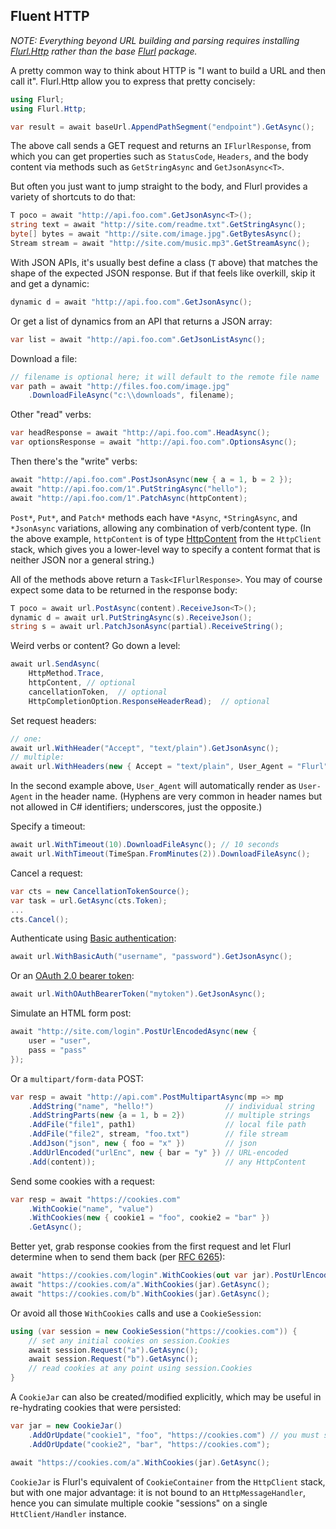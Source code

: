 ## Fluent HTTP

*NOTE: Everything beyond URL building and parsing requires installing [Flurl.Http](https://www.nuget.org/packages/Flurl.Http/) rather than the base [Flurl](https://www.nuget.org/packages/Flurl/) package.*

A pretty common way to think about HTTP is "I want to build a URL and then call it". Flurl.Http allow you to express that pretty concisely:

```c#
using Flurl;
using Flurl.Http;

var result = await baseUrl.AppendPathSegment("endpoint").GetAsync();
```

The above call sends a GET request and returns an `IFlurlResponse`, from which you can get properties such as `StatusCode`, `Headers`, and the body content via methods such as `GetStringAsync` and `GetJsonAsync<T>`.

But often you just want to jump straight to the body, and Flurl provides a variety of shortcuts to do that:

```c#
T poco = await "http://api.foo.com".GetJsonAsync<T>();
string text = await "http://site.com/readme.txt".GetStringAsync();
byte[] bytes = await "http://site.com/image.jpg".GetBytesAsync();
Stream stream = await "http://site.com/music.mp3".GetStreamAsync();
```

With JSON APIs, it's usually best define a class (`T` above) that matches the shape of the expected JSON response. But if that feels like overkill, skip it and get a dynamic:

```c#
dynamic d = await "http://api.foo.com".GetJsonAsync();
```

Or get a list of dynamics from an API that returns a JSON array:

```c#
var list = await "http://api.foo.com".GetJsonListAsync();
```

Download a file:

```c#
// filename is optional here; it will default to the remote file name
var path = await "http://files.foo.com/image.jpg"
    .DownloadFileAsync("c:\\downloads", filename);
```

Other "read" verbs:

```c#
var headResponse = await "http://api.foo.com".HeadAsync();
var optionsResponse = await "http://api.foo.com".OptionsAsync();
```

Then there's the "write" verbs:

```c#
await "http://api.foo.com".PostJsonAsync(new { a = 1, b = 2 });
await "http://api.foo.com/1".PutStringAsync("hello");
await "http://api.foo.com/1".PatchAsync(httpContent);
```

`Post*`, `Put*`, and `Patch*` methods each have `*Async`, `*StringAsync`, and `*JsonAsync` variations, allowing any combination of verb/content type. (In the above example, `httpContent` is of type [HttpContent](https://docs.microsoft.com/en-us/dotnet/api/system.net.http.httpcontent) from the `HttpClient` stack, which gives you a lower-level way to specify a content format that is neither JSON nor a general string.)

All of the methods above return a `Task<IFlurlResponse>`. You may of course expect some data to be returned in the response body:

```c#
T poco = await url.PostAsync(content).ReceiveJson<T>();
dynamic d = await url.PutStringAsync(s).ReceiveJson();
string s = await url.PatchJsonAsync(partial).ReceiveString();
```

Weird verbs or content? Go down a level:

```c#
await url.SendAsync(
    HttpMethod.Trace,
    httpContent, // optional
    cancellationToken,  // optional
    HttpCompletionOption.ResponseHeaderRead);  // optional
```

Set request headers:

```c#
// one:
await url.WithHeader("Accept", "text/plain").GetJsonAsync();
// multiple:
await url.WithHeaders(new { Accept = "text/plain", User_Agent = "Flurl" }).GetJsonAsync();
```

In the second example above, `User_Agent` will automatically render as `User-Agent` in the header name. (Hyphens are very common in header names but not allowed in C# identifiers; underscores, just the opposite.)

Specify a timeout:

```c#
await url.WithTimeout(10).DownloadFileAsync(); // 10 seconds
await url.WithTimeout(TimeSpan.FromMinutes(2)).DownloadFileAsync();
```

Cancel a request:
```c#
var cts = new CancellationTokenSource();
var task = url.GetAsync(cts.Token);
...
cts.Cancel();
```

Authenticate using [Basic authentication](https://en.wikipedia.org/wiki/Basic_access_authentication):

```c#
await url.WithBasicAuth("username", "password").GetJsonAsync();
```

Or an [OAuth 2.0 bearer token](https://tools.ietf.org/html/rfc6750):

```c#
await url.WithOAuthBearerToken("mytoken").GetJsonAsync();
```

Simulate an HTML form post:

```c#
await "http://site.com/login".PostUrlEncodedAsync(new { 
    user = "user", 
    pass = "pass"
});
```

Or a `multipart/form-data` POST:

``` c#
var resp = await "http://api.com".PostMultipartAsync(mp => mp
    .AddString("name", "hello!")                // individual string
    .AddStringParts(new {a = 1, b = 2})         // multiple strings
    .AddFile("file1", path1)                    // local file path
    .AddFile("file2", stream, "foo.txt")        // file stream
    .AddJson("json", new { foo = "x" })         // json
    .AddUrlEncoded("urlEnc", new { bar = "y" }) // URL-encoded                      
    .Add(content));                             // any HttpContent
```

Send some cookies with a request:

```c#
var resp = await "https://cookies.com"
    .WithCookie("name", "value")
    .WithCookies(new { cookie1 = "foo", cookie2 = "bar" })
    .GetAsync();
```

Better yet, grab response cookies from the first request and let Flurl determine when to send them back (per [RFC 6265](https://tools.ietf.org/html/rfc6265)):

```c#
await "https://cookies.com/login".WithCookies(out var jar).PostUrlEncodedAsync(credentials);
await "https://cookies.com/a".WithCookies(jar).GetAsync();
await "https://cookies.com/b".WithCookies(jar).GetAsync();
```

Or avoid all those `WithCookies` calls and use a `CookieSession`:

```c#
using (var session = new CookieSession("https://cookies.com")) {
    // set any initial cookies on session.Cookies
    await session.Request("a").GetAsync();
    await session.Request("b").GetAsync();
    // read cookies at any point using session.Cookies
}
```

A `CookieJar` can also be created/modified explicitly, which may be useful in re-hydrating cookies that were persisted:

```c#
var jar = new CookieJar()
    .AddOrUpdate("cookie1", "foo", "https://cookies.com") // you must specify the origin URL
    .AddOrUpdate("cookie2", "bar", "https://cookies.com");

await "https://cookies.com/a".WithCookies(jar).GetAsync();
```

`CookieJar` is Flurl's equivalent of `CookieContainer` from the `HttpClient` stack, but with one major advantage: it is not bound to an `HttpMessageHandler`, hence you can simulate multiple cookie "sessions" on a single `HttClient/Handler` instance.